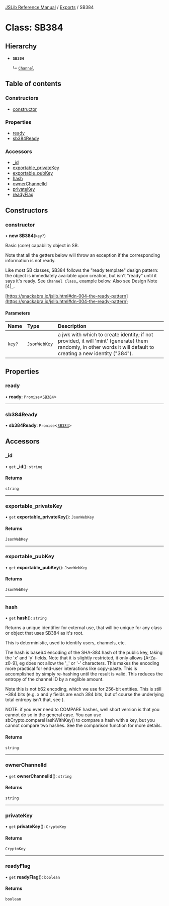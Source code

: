 [JSLib Reference Manual](../jslib2.md) / [Exports](../modules.md) / SB384

# Class: SB384

## Hierarchy

- **`SB384`**

  ↳ [`Channel`](Channel.md)

## Table of contents

### Constructors

- [constructor](SB384.md#constructor)

### Properties

- [ready](SB384.md#ready)
- [sb384Ready](SB384.md#sb384ready)

### Accessors

- [\_id](SB384.md#_id)
- [exportable\_privateKey](SB384.md#exportable_privatekey)
- [exportable\_pubKey](SB384.md#exportable_pubkey)
- [hash](SB384.md#hash)
- [ownerChannelId](SB384.md#ownerchannelid)
- [privateKey](SB384.md#privatekey)
- [readyFlag](SB384.md#readyflag)

## Constructors

### <a id="constructor" name="constructor"></a> constructor

• **new SB384**(`key?`)

Basic (core) capability object in SB.

Note that all the getters below will throw an exception if the
corresponding information is not ready.

Like most SB classes, SB384 follows the "ready template" design
pattern: the object is immediately available upon creation,
but isn't "ready" until it says it's ready. See `Channel Class`_
example below. Also see Design Note [4]_.

[https://snackabra.io/jslib.html#dn-004-the-ready-pattern](https://snackabra.io/jslib.html#dn-004-the-ready-pattern)

#### Parameters

| Name | Type | Description |
| :------ | :------ | :------ |
| `key?` | `JsonWebKey` | a jwk with which to create identity; if not provided, it will 'mint' (generate) them randomly, in other words it will default to creating a new identity ("384"). |

## Properties

### <a id="ready" name="ready"></a> ready

• **ready**: `Promise`<[`SB384`](SB384.md)\>

___

### <a id="sb384ready" name="sb384ready"></a> sb384Ready

• **sb384Ready**: `Promise`<[`SB384`](SB384.md)\>

## Accessors

### <a id="_id" name="_id"></a> \_id

• `get` **_id**(): `string`

#### Returns

`string`

___

### <a id="exportable_privatekey" name="exportable_privatekey"></a> exportable\_privateKey

• `get` **exportable_privateKey**(): `JsonWebKey`

#### Returns

`JsonWebKey`

___

### <a id="exportable_pubkey" name="exportable_pubkey"></a> exportable\_pubKey

• `get` **exportable_pubKey**(): `JsonWebKey`

#### Returns

`JsonWebKey`

___

### <a id="hash" name="hash"></a> hash

• `get` **hash**(): `string`

Returns a unique identifier for external use, that will be unique
for any class or object that uses SB384 as it's root.

This is deterministic, used to identify users, channels, etc.

The hash is base64 encoding of the SHA-384 hash of the public key,
taking the 'x' and 'y' fields. Note that it is slightly restricted, it only
allows [A-Za-z0-9], eg does not allow the '_' or '-' characters. This makes the
encoding more practical for end-user interactions like copy-paste. This
is accomplished by simply re-hashing until the result is valid. This 
reduces the entropy of the channel ID by a neglible amount. 

Note this is not b62 encoding, which we use for 256-bit entities. This
is still ~384 bits (e.g. x and y fields are each 384 bits, but of course
the underlying total entropy isn't that, see <insert lots of fun math crypto
study material heh>).

NOTE: if you ever need to COMPARE hashes, well short version is that
you cannot do so in the general case. You can use sbCrypto.compareHashWithKey()
to compare a hash with a key, but you cannot compare two hashes. See the
comparison function for more details.

#### Returns

`string`

___

### <a id="ownerchannelid" name="ownerchannelid"></a> ownerChannelId

• `get` **ownerChannelId**(): `string`

#### Returns

`string`

___

### <a id="privatekey" name="privatekey"></a> privateKey

• `get` **privateKey**(): `CryptoKey`

#### Returns

`CryptoKey`

___

### <a id="readyflag" name="readyflag"></a> readyFlag

• `get` **readyFlag**(): `boolean`

#### Returns

`boolean`
